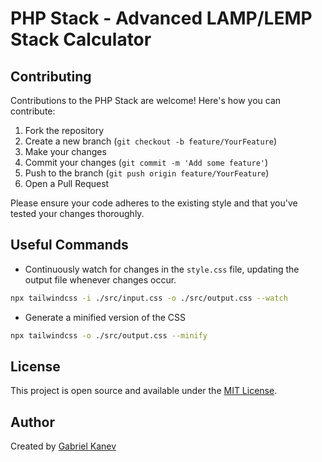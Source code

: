 # PHP Stack - Advanced LAMP/LEMP Stack Calculator

## Contributing

Contributions to the PHP Stack are welcome! Here's how you can contribute:

1. Fork the repository
2. Create a new branch (`git checkout -b feature/YourFeature`)
3. Make your changes
4. Commit your changes (`git commit -m 'Add some feature'`)
5. Push to the branch (`git push origin feature/YourFeature`)
6. Open a Pull Request

Please ensure your code adheres to the existing style and that you've tested your changes thoroughly.

## Useful Commands

- Continuously watch for changes in the `style.css` file, updating the output file whenever changes occur.

```bash
npx tailwindcss -i ./src/input.css -o ./src/output.css --watch
```

- Generate a minified version of the CSS

```bash
npx tailwindcss -o ./src/output.css --minify 
```

## License

This project is open source and available under the [MIT License](LICENSE).

## Author

Created by [Gabriel Kanev](https://gkanev.com)